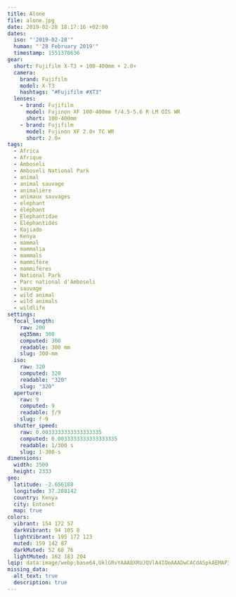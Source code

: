 ```yaml
---
title: Alone
file: alone.jpg
date: 2019-02-28 18:17:16 +02:00
dates:
  iso: "'2019-02-28'"
  human: "'28 February 2019'"
  timestamp: 1551370636
gear:
  short: Fujifilm X-T3 + 100-400mm + 2.0×
  camera:
    brand: Fujifilm
    model: X-T3
    hashtags: "#Fujifilm #XT3"
  lenses:
    - brand: Fujifilm
      model: Fujinon XF 100-400mm f/4.5-5.6 R LM OIS WR
      short: 100-400mm
    - brand: Fujifilm
      model: Fujinon XF 2.0× TC WR
      short: 2.0×
tags:
  - Africa
  - Afrique
  - Amboseli
  - Amboseli National Park
  - animal
  - animal sauvage
  - animalière
  - animaux sauvages
  - elephant
  - éléphant
  - Elephantidae
  - Éléphantidés
  - Kajiado
  - Kenya
  - mammal
  - mammalia
  - mammals
  - mammifère
  - mammifères
  - National Park
  - Parc national d'Amboseli
  - sauvage
  - wild animal
  - wild animals
  - wildlife
settings:
  focal_length:
    raw: 200
    eq35mm: 300
    computed: 300
    readable: 300 mm
    slug: 300-mm
  iso:
    raw: 320
    computed: 320
    readable: "320"
    slug: "320"
  aperture:
    raw: 9
    computed: 9
    readable: ƒ/9
    slug: f-9
  shutter_speed:
    raw: 0.0033333333333333335
    computed: 0.0033333333333333335
    readable: 1/300 s
    slug: 1-300-s
dimensions:
  width: 3500
  height: 2333
geo:
  latitude: -2.656188
  longitude: 37.288142
  country: Kenya
  city: Entonet
  map: true
colors:
  vibrant: 154 172 57
  darkVibrant: 94 105 8
  lightVibrant: 195 172 123
  muted: 159 142 87
  darkMuted: 52 68 76
  lightMuted: 162 183 204
lqip: data:image/webp;base64,UklGRvYAAABXRUJQVlA4IOoAAADwCACdASpkAEMAP3Gwy140rj+mqTZrg/AuCWMDyE3b5UDvVKWN0O9i9C0IfhWgALKd3BtX7EB7L5tEqEOEf052AKvBg0HdchPYBe/BDtbeSAD+bxg/f1gcW8GF3oy+xqqmD4+euex7hOLgsreG+Ui8ciS4Z4g9Xu2I9b4SwBSNIjLpi6De9eByptkJEB/nmjzjBOftep6SNMLfdmKrbpFDQ8AAO3MFyHfL+yaPF4TMVq1OljMwTMm8Vw62lloN3XEBjHZ1gCqW/iRJTSD/J2JQJj1tBA/k2HeB8CCzxcEgyJWcpJy/iq0bgAA=
missing_data:
  alt_text: true
  description: true
---
```




